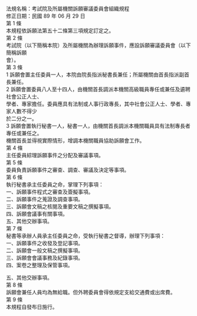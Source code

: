 法規名稱：考試院及所屬機關訴願審議委員會組織規程  
修正日期：民國 89 年 06 月 29 日  
第 1 條  
本規程依訴願法第五十二條第三項規定訂定之。  
第 2 條  
考試院（以下簡稱本院）及所屬機關為辦理訴願事件，應設訴願審議委員會（以下簡稱訴願  
會）。  
第 3 條  
1 訴願會置主任委員一人，本院由院長指派秘書長兼任；所屬機關由首長指派副首長兼任。  
2 訴願會置委員八人至十四人，由機關首長調派本機關高級職員專任或兼任及遴聘社會公正人士、  
學者、專家擔任。委員應具有法制或人事行政專長，其中社會公正人士、學者、專家人數不得少  
於二分之一。  
3 訴願會置執行秘書一人，秘書一人，由機關首長調派本機關職員具有法制專長者專任或兼任之。  
機關首長並得視實際情形，增調本機關職員協助訴願會工作。  
第 4 條  
主任委員綜理訴願事件之分配及審議事項。  
第 5 條  
委員負責訴願事件之審查、調查、審議及決定等事項。  
第 6 條  
執行秘書承主任委員之命，掌理下列事項：  
一、訴願事件程式之審查及簽擬事項。  
二、訴願事件之蒐證及調查事項。  
三、訴願會文稿之核閱及重要文稿之撰擬事項。  
四、訴願會議事有關事項。  
五、其他交辦事項。  
第 7 條  
秘書等承辦人員承主任委員之命，受執行秘書之督導，辦理下列事項：  
一、訴願事件之收發及登記事項。  
二、訴願會一般文稿之撰擬事項。  
三、訴願會會議事務及紀錄事項。  
四、案卷之整理及保管事項。  


五、其他交辦事項。  
第 8 條  
訴願會兼任人員均為無給職。但外聘委員會得依規定支給交通費或出席費。  
第 9 條  
本規程自發布日施行。  


